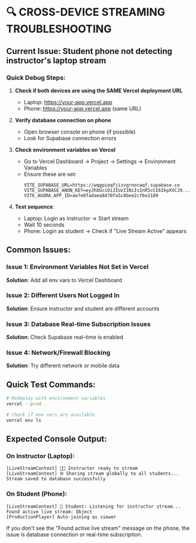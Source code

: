 # 🔍 CROSS-DEVICE STREAMING TROUBLESHOOTING

## Current Issue: Student phone not detecting instructor's laptop stream

### Quick Debug Steps:

1. **Check if both devices are using the SAME Vercel deployment URL**
   - Laptop: https://your-app.vercel.app
   - Phone: https://your-app.vercel.app (same URL)

2. **Verify database connection on phone**
   - Open browser console on phone (if possible)
   - Look for Supabase connection errors

3. **Check environment variables on Vercel**
   - Go to Vercel Dashboard → Project → Settings → Environment Variables
   - Ensure these are set:
     ```
     VITE_SUPABASE_URL=https://wqgpioqfjizvgrnocwqf.supabase.co
     VITE_SUPABASE_ANON_KEY=eyJhbGciOiJIUzI1NiIsInR5cCI6IkpXVCJ9...
     VITE_AGORA_APP_ID=ae7e0fadaea8470fa5c8bee2cf6e2189
     ```

4. **Test sequence**:
   - Laptop: Login as instructor → Start stream
   - Wait 10 seconds
   - Phone: Login as student → Check if "Live Stream Active" appears

## Common Issues:

### Issue 1: Environment Variables Not Set in Vercel
**Solution**: Add all env vars to Vercel Dashboard

### Issue 2: Different Users Not Logged In
**Solution**: Ensure instructor and student are different accounts

### Issue 3: Database Real-time Subscription Issues
**Solution**: Check Supabase real-time is enabled

### Issue 4: Network/Firewall Blocking
**Solution**: Try different network or mobile data

## Quick Test Commands:

```bash
# Redeploy with environment variables
vercel --prod

# Check if env vars are available
vercel env ls
```

## Expected Console Output:

### On Instructor (Laptop):
```
[LiveStreamContext] 👨‍🏫 Instructor ready to stream
[LiveStreamContext] 🌐 Sharing stream globally to all students...
Stream saved to database successfully
```

### On Student (Phone):
```
[LiveStreamContext] 📡 Student: Listening for instructor stream...
Found active live stream: Object
[ProductionPlayer] Auto-joining as viewer
```

If you don't see the "Found active live stream" message on the phone, the issue is database connection or real-time subscription.
